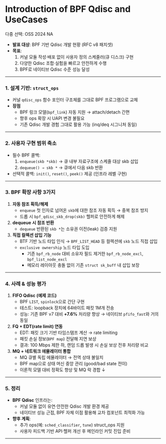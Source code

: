 # Introduction of BPF Qdisc and UseCases

다중 선택: OSS 2024 NA

- **발표 대상**: BPF 기반 Qdisc 개발 현황 (RFC v8 패치셋)
- **목표**:
    1. 커널 모듈 작성·배포 없이 사용자 정의 스케줄러(큐 디스크) 구현
    2. 다양한 Qdisc 조합·실험을 빠르고 안전하게 수행
    3. BPF로 네이티브 Qdisc 수준 성능 달성

---

### 1. 설계 기반: `struct_ops`

- 커널 `qdisc_ops` 함수 포인터 구조체를 그대로 BPF 프로그램으로 교체
- **장점**
    - BPF 링크 모델(`bpf_link`) 자동 지원 → attach/detach 간편
    - 향후 ops 확장 시 UAPI 변경 불필요
    - 기존 Qdisc 개발 경험 그대로 활용 가능 (inq/deq 시그니처 동일)

---

### 2. 사용자 구현 범위 축소

- 필수 BPF 콜백:
    1. `enqueue(skb *skb)` → 큐 내부 자료구조에 스케줄 대상 skb 삽입
    2. `dequeue() → skb *` → 큐에서 다음 skb 반환
- 선택적 콜백: `init()`, `reset()`, `peek()` 제공 (인프라 레벨 구현)

---

### 3. BPF 확장 사항 3가지

1. **자동 참조 획득/해제**
    - `enqueue` 첫 인자로 넘어온 `skb`에 대한 참조 자동 획득 → 중복 참조 방지
    - 드롭 시 `bpf_qdisc_skb_drop(skb)` 헬퍼로 안전하게 해제
2. **dequeue 시 참조 반환**
    - `dequeue` 반환된 `skb *`는 소유권 이전(leak) 검증 지원
3. **직접 컬렉션 삽입 기능**
    - BTF 기반 노드 타입 인식 → `BPF_LIST_HEAD` 등 컬렉션에 `skb` 노드 직접 삽입
    - `exclusive ownership` 노드 타입 도입
        - 기존 `bpf_rb_node` 대비 소유자 필드 제거한 `bpf_rb_node_excl`, `bpf_list_node_excl`
        - 메모리 레이아웃 충돌 없이 기존 `struct sk_buff` 내 삽입 보장

---

### 4. 사례 & 성능 평가

1. **FIFO Qdisc (예제 코드)**
    - BPF `LIST`, `spinlock`으로 간단 구현
    - 테스트: loopback 장치에 64바이트 패킷 1M개 전송
    - 성능: 기존 BPF v7 대비 **+7.6%** 처리량 향상 → 네이티브 `pfifo_fast`와 거의 동일
2. **FQ + EDT(rate limit) 연동**
    - EDT: 패킷 크기 기반 타임스탬프 계산 → rate limiting
    - 패킷 손실 정보(`BPF map`) 전달해 지연 보상
    - 결과: 100 Mbps 제한 하, 랜덤 드롭 발생 시 손실 보상 전후 처리량 비교
3. **MQ + 네트워크 에뮬레이터 통합**
    - MQ 큐별 독립 에뮬레이터 → 전역 상태 불일치
    - BPF map으로 상태 머신 중앙 관리 (good/bad state 전이)
    - 이론적 모델 대비 정확도 향상 및 MQ 락 경합 ↓

---

### 5. 정리

- **BPF Qdisc** 인프라는:
    - 커널 모듈 없이 유연·안전한 Qdisc 개발 환경 제공
    - 네이티브 성능 근접, BPF 자체 이점 활용해 교차 컴포넌트 최적화 가능
- **향후 계획**:
    - 추가 ops(예: `sched_classifier`, `tune`) struct_ops 지원
    - 사용자 피드백 기반 API·헬퍼 개선 후 메인라인 커밋 진입 준비

---